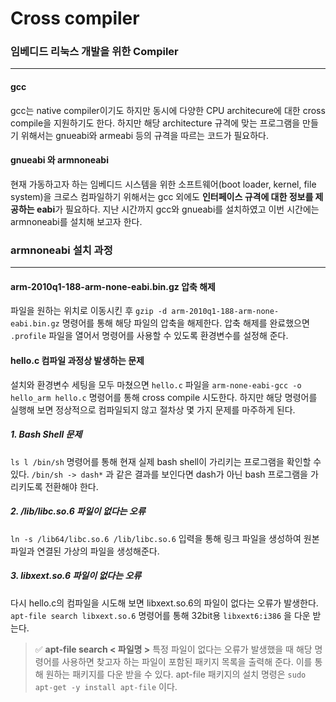 # Cross compiler


### 임베디드 리눅스 개발을 위한 Compiler

---

#### gcc

gcc는 native compiler이기도 하지만 동시에 다양한 CPU architecure에 대한 cross compile을 지원하기도 한다. 하지만 해당 architecture 규격에 맞는 프로그램을 만들기 위해서는 gnueabi와 armeabi 등의 규격을 따르는 코드가 필요하다.


#### gnueabi 와 armnoneabi

현재 가동하고자 하는 임베디드 시스템을 위한 소프트웨어(boot loader, kernel, file system)을 크로스 컴파일하기 위해서는 gcc 외에도 **인터페이스 규격에 대한 정보를 제공하는 eabi**가 필요하다. 지난 시간까지 gcc와 gnueabi를 설치하였고 이번 시간에는 armnoneabi를 설치해 보고자 한다.


### armnoneabi 설치 과정

---

#### arm-2010q1-188-arm-none-eabi.bin.gz 압축 해제

파일을 원하는 위치로 이동시킨 후 `gzip -d arm-2010q1-188-arm-none-eabi.bin.gz` 명령어를 통해 해당 파일의 압축을 해제한다. 압축 해제를 완료했으면 `.profile` 파일을 열어서 명령어를 사용할 수 있도록 환경변수를 설정해 준다.

#### hello.c 컴파일 과정상 발생하는 문제
설치와 환경변수 세팅을 모두 마쳤으면 `hello.c` 파일을 `arm-none-eabi-gcc -o hello_arm hello.c` 명령어를 통해 cross compile 시도한다. 하지만 해당 명령어를 실행해 보면 정상적으로 컴파일되지 않고 절차상 몇 가지 문제를 마주하게 된다.

##### 1. Bash Shell 문제

`ls l /bin/sh` 명령어를 통해 현재 실제 bash shell이 가리키는 프로그램을 확인할 수 있다. `/bin/sh -> dash*` 과 같은 결과를 보인다면 dash가 아닌 bash 프로그램을 가리키도록 전환해야 한다.

##### 2. /lib/libc.so.6 파일이 없다는 오류

`ln -s /lib64/libc.so.6 /lib/libc.so.6` 입력을 통해 링크 파일을 생성하여 원본 파일과 연결된 가상의 파일을 생성해준다.

##### 3. libxext.so.6 파일이 없다는 오류

다시 hello.c의 컴파일을 시도해 보면 libxext.so.6의 파일이 없다는 오류가 발생한다. `apt-file search libxext.so.6` 명령어를 통해 32bit용 `libxext6:i386` 을 다운 받는다. 

> ✅ **apt-file search < 파일명 >**
특정 파일이 없다는 오류가 발생했을 때 해당 명령어를 사용하면 찾고자 하는 파일이 포함된 패키지 목록을 출력해 준다. 이를 통해 원하는 패키지를 다운 받을 수 있다. apt-file 패키지의 설치 명령은 `sudo apt-get -y install apt-file` 이다.


